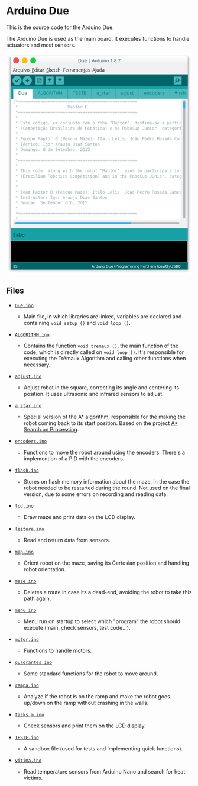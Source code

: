 # Arduino Due

This is the source code for the Arduino Due.

The Arduino Due is used as the main board. It executes functions to handle actuators and most sensors.

![Arduino IDE](../Assets/ArduinoIDE_Due.png)

## Files

- [``Due.ino``](Due.ino)
	- Main file, in which libraries are linked, variables are declared and containing ``void setup ()`` and ``void loop ()``.

- [``ALGORITHM.ino``](ALGORITHM.ino)
	- Contains the function ``void tremaux ()``, the main function of the code, which is directly called on ``void loop ()``. It's responsible for executing the Trémaux Algorithm and calling other functions when necessary.

- [``adjust.ino``](adjust.ino)
	- Adjust robot in the square, correcting its angle and centering its position. It uses ultrasonic and infrared sensors to adjust.

- [``a_star.ino``](a_star.ino)
	- Special version of the A* algorithm, responsible for the making the robot coming back to its start position. Based on the project [A* Search on Processing](https://github.com/italohdc/maze-solving).

- [``encoders.ino``](encoders.ino)
	- Functions to move the robot around using the encoders. There's a implemention of a PID with the encoders.

- [``flash.ino``](flash.ino)
	- Stores on flash memory information about the maze, in the case the robot needed to be restarted during the round. Not used on the final version, due to some errors on recording and reading data.

- [``lcd.ino``](lcd.ino)
	- Draw maze and print data on the LCD display.

- [``leitura.ino``](leitura.ino)
	- Read and return data from sensors.

- [``map.ino``](map.ino)
	- Orient robot on the maze, saving its Cartesian position and handling robot orientation.

- [``maze.ino``](maze.ino)
	- Deletes a route in case its a dead-end, avoiding the robot to take this path again.

- [``menu.ino``](menu.ino)
	- Menu run on startup to select which "program" the robot should execute (main, check sensors, test code...).

- [``motor.ino``](motor.ino)
	- Functions to handle motors.

- [``quadrantes.ino``](quadrantes.ino)
	- Some standard functions for the robot to move around.

- [``rampa.ino``](rampa.ino)
	- Analyze if the robot is on the ramp and make the robot goes up/down on the ramp without crashing in the walls.

- [``tasks_m.ino``](tasks_m.ino)
	- Check sensors and print them on the LCD display.

- [``TESTE.ino``](TESTE.ino)
	- A sandbox file (used for tests and implementing quick functions).

- [``vitima.ino``](vitima.ino)
	- Read temperature sensors from Arduino Nano and search for heat victims.